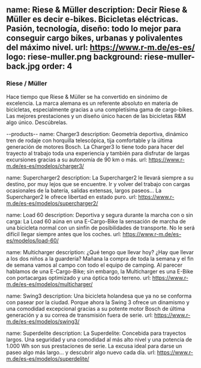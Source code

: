 name: Riese & Müller
description: Decir Riese & Müller es decir e-bikes. Bicicletas eléctricas. Pasión, tecnología, diseño: todo lo mejor para conseguir cargo bikes, urbanas y polivalentes del máximo nivel. 
url: https://www.r-m.de/es-es/
logo: riese-muller.png
background: riese-muller-back.jpg
order: 4
----
### Riese / Müller

Hace tiempo que Riese & Müller se ha convertido en sinónimo de excelencia. La marca alemana es un referente absoluto en materia de bicicletas, especialmente gracias a una completísima gama de cargo-bikes. Las mejores prestaciones y un diseño único hacen de las bicicletas R&M algo único. Descúbrelas.  

--products--
name: Charger3
description: Geometría deportiva, dinámico tren de rodaje con horquilla telescópica, tija comfortable y la última generación de motores Bosch. La Charger3 lo tiene todo para hacer del trayecto al trabajo toda una experiencia y también para disfrutar de largas excursiones gracias a su autonomía de 90 km o más.
url: https://www.r-m.de/es-es/modelos/charger3/

name: Supercharger2
description: La Supercharger2 le llevará siempre a su destino, por muy lejos que se encuentre. Ir y volver del trabajo con cargas ocasionales de la batería, salidas extensas, largos paseos... La Supercharger2 le ofrece libertad en estado puro.
url: https://www.r-m.de/es-es/modelos/supercharger2/

name: Load 60
description: Deportiva y segura durante la marcha con o sin carga: La Load 60 aúna en una E-Cargo-Bike la sensación de marcha de una bicicleta normal con un sinfín de posibilidades de transporte. No le será difícil llegar siempre antes que los coches. 
url: https://www.r-m.de/es-es/modelos/load-60/

name: Multicharger
description: ¿Qué tengo que llevar hoy? ¿Hay que llevar a los dos niños a la guardería? Mañana la compra de toda la semana y el fin de semana vamos al campo con todo el equipo de camping. Al parecer hablamos de una E-Cargo-Bike; sin embargo, la Multicharger es una E-Bike con portacargas optimizado y una óptica todo terreno.
url: https://www.r-m.de/es-es/modelos/multicharger/

name: Swing3
description: Una bicicleta holandesa que ya no se conforma con pasear por la ciudad. Porque ahora la Swing 3 ofrece un dinamismo y una comodidad excepcional gracias a su potente motor Bosch de última generación y a su correa de transmisión fuera de serie.
url: https://www.r-m.de/es-es/modelos/swing3/

name: Superdelite
description: La Superdelite: Concebida para trayectos largos. Una seguridad y una comodidad al más alto nivel y una potencia de 1.000 Wh son sus prestaciones de serie. La excusa ideal para darse un paseo algo más largo... y descubrir algo nuevo cada día.
url: https://www.r-m.de/es-es/modelos/superdelite/

